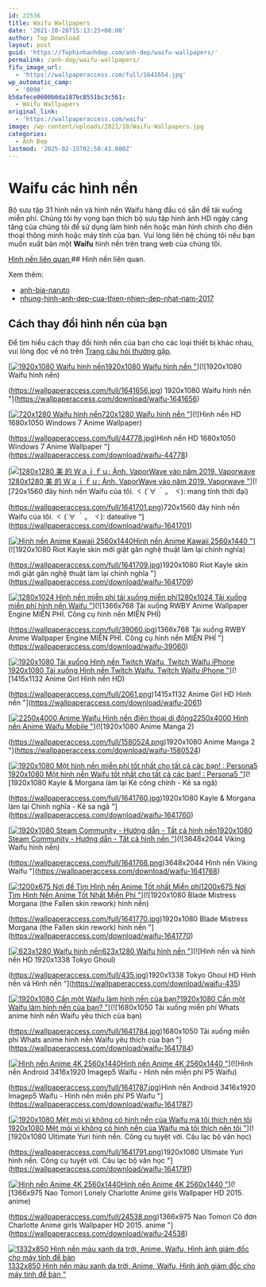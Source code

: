 ```yaml
---
id: 22536
title: Waifu Wallpapers
date: '2021-10-28T15:13:25+00:00'
author: Top Download
layout: post
guid: 'https://Tophinhanhdep.com/anh-dep/waifu-wallpapers/'
permalink: /anh-dep/waifu-wallpapers/
fifu_image_url:
  - 'https://wallpaperaccess.com/full/1641654.jpg'
wp_automatic_camp:
  - '8098'
b5dafece0600b0da187bc8551bc3c561:
  - Waifu Wallpapers
original_link:
  - 'https://wallpaperaccess.com/waifu'
image: /wp-content/uploads/2021/10/Waifu-Wallpapers.jpg
categories:
  - Ảnh Đẹp
lastmod: '2025-02-15T02:50:41.000Z'
---
```

# Waifu các hình nền

Bộ sưu tập 31 hình nền và hình nền Waifu hàng đầu có sẵn để tải xuống miễn phí. Chúng tôi hy vọng bạn thích bộ sưu tập hình ảnh HD ngày càng tăng của chúng tôi để sử dụng làm hình nền hoặc màn hình chính cho điện thoại thông minh hoặc máy tính của bạn. Vui lòng liên hệ chúng tôi nếu bạn muốn xuất bản một **Waifu** hình nền trên trang web của chúng tôi.

[Hình nền liên quan ](#related) ## Hình nền liên quan.

   
 Xem thêm:

   
- [anh-bia-naruto](https://tophinhanhdep.com/anh-naruto/anh-bia-naruto/)
- [nhung-hinh-anh-dep-cua-thien-nhien-dep-nhat-nam-2017](https://tophinhanhdep.com/anh-avatar/nhung-hinh-anh-dep-cua-thien-nhien-dep-nhat-nam-2017/)

## Cách thay đổi hình nền của bạn

Để tìm hiểu cách thay đổi hình nền của bạn cho các loại thiết bị khác nhau, vui lòng đọc về nó trên [Trang câu hỏi thường gặp](https://tophinhanhdep.com/faq/).

  
[[![1920x1080 Waifu hình nền](https://wallpaperaccess.com/full/1641654.jpg)1920x1080 Waifu hình nền "](https://wallpaperaccess.com/download/waifu-1641654)](![1920x1080 Waifu hình nền)

(https://wallpaperaccess.com/full/1641656.jpg) 1920x1080 Waifu hình nền "](https://wallpaperaccess.com/download/waifu-1641656)

[[![720x1280 Waifu hình nền](https://wallpaperaccess.com/full/1641659.jpg)720x1280 Waifu hình nền "](https://wallpaperaccess.com/download/waifu-1641659)](![Hình nền HD 1680x1050 Windows 7 Anime Wallpaper)

(https://wallpaperaccess.com/full/44778.jpg)Hình nền HD 1680x1050 Windows 7 Anime Wallpaper "](https://wallpaperaccess.com/download/waifu-44778)

[[![1280x1280 美 的 Ｗａｉｆｕ: Ảnh.  VaporWave vào năm 2019. Vaporwave](https://wallpaperaccess.com/full/826721.jpg)1280x1280 美 的 Ｗａｉｆｕ: Ảnh. VaporWave vào năm 2019. Vaporwave "](https://wallpaperaccess.com/download/waifu-826721)](![720x1560 đây hình nền Waifu của tôi. ヾ (´∀ ｀。 ヾ): mang tính thời đại)

(https://wallpaperaccess.com/full/1641701.png)720x1560 đây hình nền Waifu của tôi. ヾ (´∀ ｀。 ヾ): datealive "](https://wallpaperaccess.com/download/waifu-1641701)

[[![Hình nền Anime Kawaii 2560x1440](https://wallpaperaccess.com/full/1380999.jpg)Hình nền Anime Kawaii 2560x1440 "](https://wallpaperaccess.com/download/waifu-1380999)](![1920x1080 Riot Kayle skin mới giật gân nghệ thuật làm lại chính nghĩa)

(https://wallpaperaccess.com/full/1641709.jpg)1920x1080 Riot Kayle skin mới giật gân nghệ thuật làm lại chính nghĩa "](https://wallpaperaccess.com/download/waifu-1641709)

[[![1280x1024 Hình nền miễn phí tải xuống miễn phí](https://wallpaperaccess.com/full/1641732.jpg)1280x1024 Tải xuống miễn phí hình nền Waifu "](https://wallpaperaccess.com/download/waifu-1641732)](![1366x768 Tải xuống RWBY Anime Wallpaper Engine MIỄN PHÍ.  Công cụ hình nền MIỄN PHÍ)

(https://wallpaperaccess.com/full/39060.jpg)1366x768 Tải xuống RWBY Anime Wallpaper Engine MIỄN PHÍ. Công cụ hình nền MIỄN PHÍ "](https://wallpaperaccess.com/download/waifu-39060)

[[![1920x1080 Tải xuống Hình nền Twitch Waifu, Twitch Waifu iPhone](https://wallpaperaccess.com/full/5999.jpg)1920x1080 Tải xuống Hình nền Twitch Waifu, Twitch Waifu iPhone "](https://wallpaperaccess.com/download/waifu-5999)](![1415x1132 Anime Girl Hình nền HD)

(https://wallpaperaccess.com/full/2061.png)1415x1132 Anime Girl HD Hình nền "](https://wallpaperaccess.com/download/waifu-2061)

[[![2250x4000 Anime Waifu Hình nền điện thoại di động](https://wallpaperaccess.com/full/1641744.jpg)2250x4000 Hình nền Anime Waifu Mobile "](https://wallpaperaccess.com/download/waifu-1641744)](![1920x1080 Anime Manga 2)

(https://wallpaperaccess.com/full/1580524.png)1920x1080 Anime Manga 2 "](https://wallpaperaccess.com/download/waifu-1580524)

[[![1920x1080 Một hình nền miễn phí tốt nhất cho tất cả các bạn!  : Persona5](https://wallpaperaccess.com/full/1641759.jpg)1920x1080 Một hình nền Waifu tốt nhất cho tất cả các bạn! : Persona5 "](https://wallpaperaccess.com/download/waifu-1641759)](![1920x1080 Kayle & Morgana làm lại Kẻ công chính - Kẻ sa ngã)

(https://wallpaperaccess.com/full/1641760.jpg)1920x1080 Kayle &amp; Morgana làm lại Chính nghĩa - Kẻ sa ngã "](https://wallpaperaccess.com/download/waifu-1641760)

[[![1920x1080 Steam Community - Hướng dẫn - Tất cả hình nền](https://wallpaperaccess.com/full/1641766.jpg)1920x1080 Steam Community - Hướng dẫn - Tất cả hình nền "](https://wallpaperaccess.com/download/waifu-1641766)](![3648x2044 Viking Waifu hình nền)

(https://wallpaperaccess.com/full/1641768.png)3648x2044 Hình nền Viking Waifu "](https://wallpaperaccess.com/download/waifu-1641768)

[[![1200x675 Nơi để Tìm Hình nền Anime Tốt nhất Miễn phí](https://wallpaperaccess.com/full/1641769.jpg)1200x675 Nơi Tìm Hình Nền Anime Tốt Nhất Miễn Phí "](https://wallpaperaccess.com/download/waifu-1641769)](![1920x1080 Blade Mistress Morgana (the Fallen skin rework) hình nền)

(https://wallpaperaccess.com/full/1641770.jpg)1920x1080 Blade Mistress Morgana (the Fallen skin rework) hình nền "](https://wallpaperaccess.com/download/waifu-1641770)

[[![623x1280 Waifu hình nền](https://wallpaperaccess.com/full/1641780.jpg)623x1280 Waifu hình nền "](https://wallpaperaccess.com/download/waifu-1641780)](![Hình nền và hình nền HD 1920x1338 Tokyo Ghoul)

(https://wallpaperaccess.com/full/435.jpg)1920x1338 Tokyo Ghoul HD Hình nền và Hình nền "](https://wallpaperaccess.com/download/waifu-435)

[[![1920x1080 Cần một Waifu làm hình nền của bạn?](https://wallpaperaccess.com/full/1641782.jpg)1920x1080 Cần một Waifu làm hình nền của bạn? "](https://wallpaperaccess.com/download/waifu-1641782)](![1680x1050 Tải xuống miễn phí Whats anime hình nền Waifu yêu thích của bạn)

(https://wallpaperaccess.com/full/1641784.jpg)1680x1050 Tải xuống miễn phí Whats anime hình nền Waifu yêu thích của bạn "](https://wallpaperaccess.com/download/waifu-1641784)

[[![Hình nền Anime 4K 2560x1440](https://wallpaperaccess.com/full/784340.jpg)Hình nền Anime 4K 2560x1440 "](https://wallpaperaccess.com/download/waifu-784340)](![Hình nền Android 3416x1920 Imagep5 Waifu - Hình nền miễn phí P5 Waifu)

(https://wallpaperaccess.com/full/1641787.jpg)Hình nền Android 3416x1920 Imagep5 Waifu - Hình nền miễn phí P5 Waifu "](https://wallpaperaccess.com/download/waifu-1641787)

[[![1920x1080 Mệt mỏi vì không có hình nền của Waifu mà tôi thích nên tôi](https://wallpaperaccess.com/full/1641789.jpg)1920x1080 Mệt mỏi vì không có hình nền của Waifu mà tôi thích nên tôi "](https://wallpaperaccess.com/download/waifu-1641789)](![1920x1080 Ultimate Yuri hình nền.  Công cụ tuyệt vời.  Câu lạc bộ văn học)

(https://wallpaperaccess.com/full/1641791.png)1920x1080 Ultimate Yuri hình nền. Công cụ tuyệt vời. Câu lạc bộ văn học "](https://wallpaperaccess.com/download/waifu-1641791)

[[![Hình nền Anime 4K 2560x1440](https://wallpaperaccess.com/full/1267031.jpg)Hình nền Anime 4K 2560x1440 "](https://wallpaperaccess.com/download/waifu-1267031)](![1366x975 Nao Tomori Lonely Charlotte Anime girls Wallpaper HD 2015. anime)

(https://wallpaperaccess.com/full/24538.png)1366x975 Nao Tomori Cô đơn Charlotte Anime girls Wallpaper HD 2015. anime "](https://wallpaperaccess.com/download/waifu-24538)

[![1332x850 Hình nền màu xanh da trời, Anime, Waifu, Hình ảnh giám đốc cho máy tính để bàn](https://wallpaperaccess.com/full/1641794.jpg)1332x850 Hình nền màu xanh da trời, Anime, Waifu, Hình ảnh giám đốc cho máy tính để bàn "](https://wallpaperaccess.com/download/waifu-1641794)
